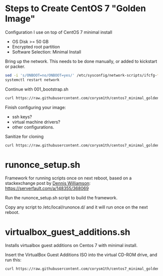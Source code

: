 # Steps to Create CentOS 7 "Golden Image"
Configuration I use on top of CentOS 7 minimal install

- OS Disk >= 50 GB
- Encrypted root partition
- Software Selection: Minimal Install

Bring up the network.  This needs to be done manually, or added to kickstart or packer.
```sh
sed -i 's/ONBOOT=no/ONBOOT=yes/' /etc/sysconfig/network-scripts/ifcfg-*
systemctl restart network
```

Continue with 001_bootstrap.sh
```sh
curl https://raw.githubusercontent.com/corysm1th/centos7_minimal_golden/master/001_bootstrap.sh | sh
```

Finish configuring your image:
- ssh keys?
- virtual machine drivers?
- other configurations.

Sanitize for cloning
```sh
curl https://raw.githubusercontent.com/corysm1th/centos7_minimal_golden/master/999_sanitize.sh | sh
```

# runonce_setup.sh
Framework for running scripts once on next reboot, based on a stackexchange post by [Dennis Williamson](https://github.com/dtwilliamson):
https://serverfault.com/a/148355/368069

Run the runonce_setup.sh script to build the framework.

Copy any script to /etc/local/runonce.d/ and it will run once on the next reboot.

# virtualbox_guest_additions.sh
Installs virtualbox guest additions on Centos 7 with minimal install.

Insert the VirtualBox Guest Additions ISO into the virtual CD-ROM drive, and run this:

```sh
curl https://raw.githubusercontent.com/corysm1th/centos7_minimal_golden/master/virtualbox_guest_additions.sh | sh
```

